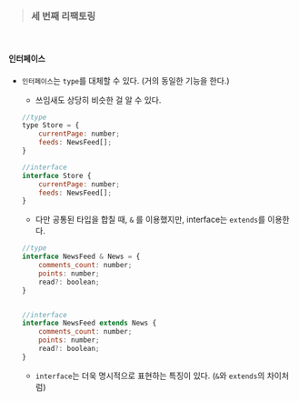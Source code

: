 >### 세 번째 리팩토링   

<br>

#### 인터페이스   

- `인터페이스`는 `type`를 대체할 수 있다. (거의 동일한 기능을 한다.)   
    - 쓰임새도 상당히 비슷한 걸 알 수 있다.   
    ```js
    //type
    type Store = {
        currentPage: number;
        feeds: NewsFeed[];
    }

    //interface
    interface Store {
        currentPage: number;
        feeds: NewsFeed[];
    }

    ```   

    - 다만 공통된 타입을 합칠 때, `&` 를 이용했지만, interface는 `extends`를 이용한다.   

    ```js
    //type
    interface NewsFeed & News = {
        comments_count: number;
        points: number;
        read?: boolean;
    }


    //interface
    interface NewsFeed extends News {
        comments_count: number;
        points: number;
        read?: boolean;
    }

    ```   

    - `interface`는 더욱 명시적으로 표현하는 특징이 있다. (`&`와 `extends`의 차이처럼)   

